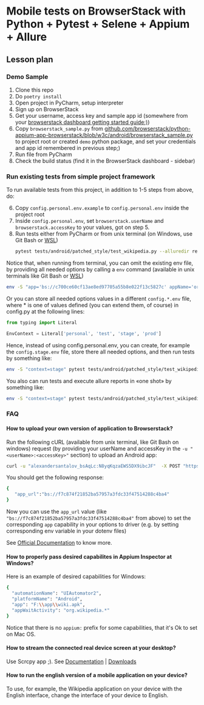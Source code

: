 # Mobile tests on BrowserStack with Python + Pytest + Selene + Appium + Allure

## Lesson plan

### Demo Sample

1. Clone this repo
2. Do `poetry install`
3. Open project in PyCharm, setup interpreter
4. Sign up on BrowserStack
5. Get your username, access key and sample app id
   (somewhere from your [browserstack dashboard getting started guide;)](https://app-automate.browserstack.com/dashboard/v2/quick-start/get-started#introduction))
6. Copy `browserstack_sample.py` from [github.com/browserstack/python-appium-app-browserstack/blob/w3c/android/browserstack_sample.py](https://github.com/browserstack/python-appium-app-browserstack/blob/w3c/android/browserstack_sample.py]) to project root or created `demo` python package, and set your credentials and app id remembered in previous step;)
7. Run file from PyCharm
8. Check the build status (find it in the BrowserStack dashboard - sidebar)

### Run existing tests from simple project framework

To run available tests from this project, in addition to 1-5 steps from above, do:

6. Copy `config.personal.env.example` to `config.personal.env` inside the project root
7. Inside `config.personal.env`, set `browserstack.userName` and `browserstack.accessKey` to your values, got on step 5.
8. Run tests either from PyCharm or from unix terminal (on Windows, use Git Bash or [WSL](https://learn.microsoft.com/ru-ru/windows/wsl/install))
   ```bash
   pytest tests/android/patched_style/test_wikipedia.py --alluredir reports/
   ```

Notice that, when running from terminal, you can omit the existing env file, by providing all needed options by calling a `env` command (available in unix terminals like Git Bash or [WSL](https://learn.microsoft.com/ru-ru/windows/wsl/install)) 

```bash
env -S "app='bs://c700ce60cf13ae8ed97705a55b8e022f13c5827c' appName='org.wikipedia.alpha' remote_url='http://hub.browserstack.com/wd/hub' browserstack.userName='harrypotter_qiHHSb' browserstack.accessKey='fSnAmPdKHW2xsDkV95Zs'" pytest tests/android/patched_style/test_wikipedia.py --alluredir reports/
```

Or you can store all needed options values in a different `config.*.env` file, where * is one of values defined (you can extend them, of course) in config.py at the following lines:

```python
from typing import Literal

EnvContext = Literal['personal', 'test', 'stage', 'prod']
```

Hence, instead of using config.personal.env, you can create, for example the `config.stage.env` file, store there all needed options, and then run tests by something like:

```bash
env -S "context=stage" pytest tests/android/patched_style/test_wikipedia.py --alluredir reports/
```

You also can run tests and execute allure reports in «one shot» by something like:

```bash
env -S "context=stage" pytest tests/android/patched_style/test_wikipedia.py --alluredir reports/; allure serve /reports
```

### FAQ

#### How to upload your own version of application to Browserstack?

Run the following cURL (available from unix terminal, like Git Bash on windows) request (by providing your userName and accessKey in the `-u "<userName>:<accessKey>"` section) to upload an Android app:

```bash
curl -u "alexandersantalov_bsAqLc:N8yqKqzaEWS5DX9ibcJF"  -X POST "https://api-cloud.browserstack.com/app-automate/upload"  -F "file=@/path/to/app/file/application-debug.apk"
```

You should get the following response:

```bash
{
   "app_url":"bs://f7c874f21852ba57957a3fdc33f47514288c4ba4"
}
```

Now you can use the `app_url` value (like `"bs://f7c874f21852ba57957a3fdc33f47514288c4ba4"` from above) to set the corresponding `app` capability in your options to driver (e.g. by setting corresponding env variable in your dotenv files)

See [Official Documentation](https://www.browserstack.com/docs/app-automate/appium/upload-app-from-filesystem) to know more.

#### How to properly pass desired capabilites in Appium Inspector at Windows?

Here is an example of desired capabilities for Windows:

```bash
{
  "automationName": "UIAutomator2",
  "platformName": "Android",
  "app": "F:\\app\\wiki.apk",
  "appWaitActivity": "org.wikipedia.*"
}
```

Notice that there is no `appium:` prefix for some capabilities, that it's Ok to set on Mac OS.

#### How to stream the connected real device screen at your desktop?

Use Scrcpy app ;). See [Documentation](https://github.com/Genymobile/scrcpy) | 
[Downloads](https://github.com/Genymobile/scrcpy/releases/)

#### How to run the english version of a mobile application on your device?

To use, for example, the Wikipedia application on your device with the English interface, change the interface of your device to English.
